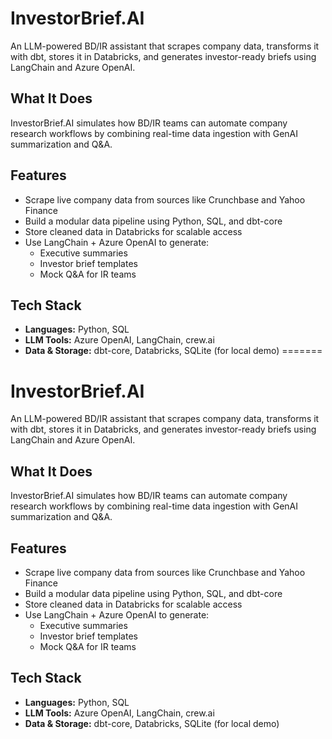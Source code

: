 # InvestorBrief.AI

An LLM-powered BD/IR assistant that scrapes company data, transforms it with dbt, stores it in Databricks, and generates investor-ready briefs using LangChain and Azure OpenAI.

## What It Does
InvestorBrief.AI simulates how BD/IR teams can automate company research workflows by combining real-time data ingestion with GenAI summarization and Q&A.

## Features
- Scrape live company data from sources like Crunchbase and Yahoo Finance
- Build a modular data pipeline using Python, SQL, and dbt-core
- Store cleaned data in Databricks for scalable access
- Use LangChain + Azure OpenAI to generate:
  - Executive summaries
  - Investor brief templates
  - Mock Q&A for IR teams

## Tech Stack
- **Languages:** Python, SQL
- **LLM Tools:** Azure OpenAI, LangChain, crew.ai
- **Data & Storage:** dbt-core, Databricks, SQLite (for local demo)
=======
# InvestorBrief.AI

An LLM-powered BD/IR assistant that scrapes company data, transforms it with dbt, stores it in Databricks, and generates investor-ready briefs using LangChain and Azure OpenAI.

## What It Does
InvestorBrief.AI simulates how BD/IR teams can automate company research workflows by combining real-time data ingestion with GenAI summarization and Q&A.

## Features
- Scrape live company data from sources like Crunchbase and Yahoo Finance
- Build a modular data pipeline using Python, SQL, and dbt-core
- Store cleaned data in Databricks for scalable access
- Use LangChain + Azure OpenAI to generate:
  - Executive summaries
  - Investor brief templates
  - Mock Q&A for IR teams

## Tech Stack
- **Languages:** Python, SQL
- **LLM Tools:** Azure OpenAI, LangChain, crew.ai
- **Data & Storage:** dbt-core, Databricks, SQLite (for local demo)
